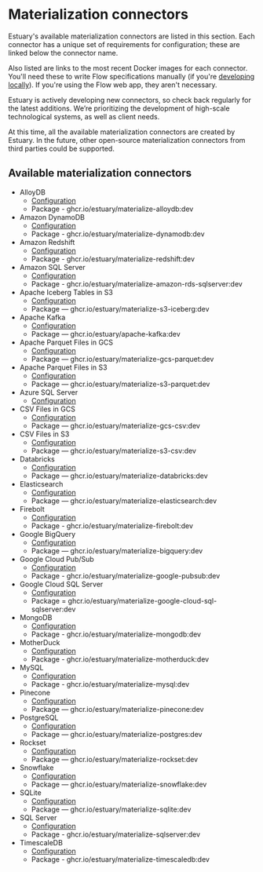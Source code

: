 # Materialization connectors

Estuary's available materialization connectors are listed in this section. Each connector has a unique set of requirements for configuration; these are linked below the connector name.

Also listed are links to the most recent Docker images for each connector. You'll need these to write Flow specifications manually (if you're [developing locally](../../../concepts/flowctl.md)). If you're using the Flow web app, they aren't necessary.

Estuary is actively developing new connectors, so check back regularly for the latest additions. We’re prioritizing the development of high-scale technological systems, as well as client needs.

At this time, all the available materialization connectors are created by Estuary.
In the future, other open-source materialization connectors from third parties could be supported.

## Available materialization connectors

* AlloyDB
  * [Configuration](./alloydb.md)
  * Package - ghcr.io/estuary/materialize-alloydb:dev
* Amazon DynamoDB
  * [Configuration](./amazon-dynamodb.md)
  * Package - ghcr.io/estuary/materialize-dynamodb:dev
* Amazon Redshift
  * [Configuration](./amazon-redshift.md)
  * Package - ghcr.io/estuary/materialize-redshift:dev
* Amazon SQL Server
  * [Configuration](./SQLServer/amazon-rds-sqlserver.md)
  * Package - ghcr.io/estuary/materialize-amazon-rds-sqlserver:dev
* Apache Iceberg Tables in S3
  * [Configuration](./amazon-s3-iceberg.md)
  * Package — ghcr.io/estuary/materialize-s3-iceberg:dev
* Apache Kafka
  * [Configuration](./apache-kafka.md)
  * Package — ghcr.io/estuary/apache-kafka:dev
* Apache Parquet Files in GCS
  * [Configuration](./google-gcs-parquet.md)
  * Package — ghcr.io/estuary/materialize-gcs-parquet:dev
* Apache Parquet Files in S3
  * [Configuration](./amazon-s3-parquet.md)
  * Package — ghcr.io/estuary/materialize-s3-parquet:dev
* Azure SQL Server
  * [Configuration](./SQLServer/)
* CSV Files in GCS
  * [Configuration](./google-gcs-csv.md)
  * Package — ghcr.io/estuary/materialize-gcs-csv:dev
* CSV Files in S3
  * [Configuration](./amazon-s3-csv.md)
  * Package — ghcr.io/estuary/materialize-s3-csv:dev
* Databricks
  * [Configuration](./databricks.md)
  * Package — ghcr.io/estuary/materialize-databricks:dev
* Elasticsearch
  * [Configuration](./Elasticsearch.md)
  * Package — ghcr.io/estuary/materialize-elasticsearch:dev
* Firebolt
  * [Configuration](./Firebolt.md)
  * Package - ghcr.io/estuary/materialize-firebolt:dev
* Google BigQuery
  * [Configuration](./BigQuery.md)
  * Package — ghcr.io/estuary/materialize-bigquery:dev
* Google Cloud Pub/Sub
  * [Configuration](./google-pubsub.md)
  * Package - ghcr.io/estuary/materialize-google-pubsub:dev
* Google Cloud SQL Server
  * [Configuration](./SQLServer/google-cloud-sql-sqlserver.md)
  * Package = ghcr.io/estuary/materialize-google-cloud-sql-sqlserver:dev
* MongoDB
  * [Configuration](./mongodb.md)
  * Package - ghcr.io/estuary/materialize-mongodb:dev
* MotherDuck
  * [Configuration](./motherduck.md)
  * Package - ghcr.io/estuary/materialize-motherduck:dev
* MySQL
  * [Configuration](./MySQL/)
  * Package - ghcr.io/estuary/materialize-mysql:dev
* Pinecone
  * [Configuration](./pinecone.md)
  * Package — ghcr.io/estuary/materialize-pinecone:dev
* PostgreSQL
  * [Configuration](./PostgreSQL/)
  * Package — ghcr.io/estuary/materialize-postgres:dev
* Rockset
  * [Configuration](./Rockset.md)
  * Package — ghcr.io/estuary/materialize-rockset:dev
* Snowflake
  * [Configuration](./Snowflake.md)
  * Package — ghcr.io/estuary/materialize-snowflake:dev
* SQLite
  * [Configuration](./SQLite.md)
  * Package — ghcr.io/estuary/materialize-sqlite:dev
* SQL Server
  * [Configuration](./SQLServer/)
  * Package - ghcr.io/estuary/materialize-sqlserver:dev
* TimescaleDB
  * [Configuration](./timescaledb.md)
  * Package - ghcr.io/estuary/materialize-timescaledb:dev

